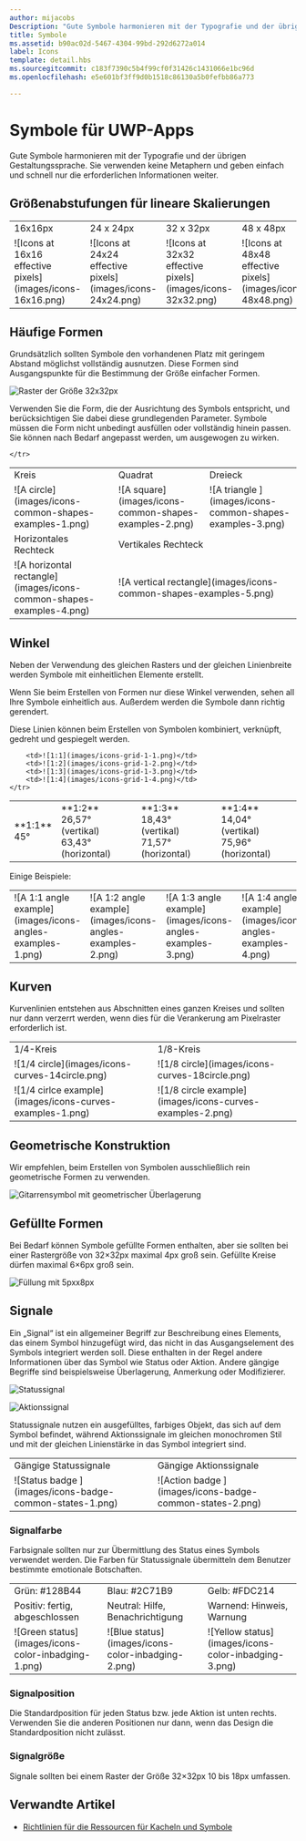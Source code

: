 ```yaml
---
author: mijacobs
Description: "Gute Symbole harmonieren mit der Typografie und der übrigen Gestaltungssprache. Sie verwenden keine Metaphern und geben einfach und schnell nur die erforderlichen Informationen weiter."
title: Symbole
ms.assetid: b90ac02d-5467-4304-99bd-292d6272a014
label: Icons
template: detail.hbs
ms.sourcegitcommit: c183f7390c5b4f99cf0f31426c1431066e1bc96d
ms.openlocfilehash: e5e601bf3ff9d0b1518c86130a5b0fefbb86a773

---
```


# Symbole für UWP-Apps

Gute Symbole harmonieren mit der Typografie und der übrigen Gestaltungssprache. Sie verwenden keine Metaphern und geben einfach und schnell nur die erforderlichen Informationen weiter. 

## Größenabstufungen für lineare Skalierungen 

<table>
    <tr> 
        <td>16x16px</td>
        <td>24 x 24px</td>
        <td>32 x 32px</td>
        <td>48 x 48px</td>
    </tr>
    <tr> 
        <td>![Icons at 16x16 effective pixels](images/icons-16x16.png)</td>
        <td>![Icons at 24x24 effective pixels](images/icons-24x24.png)</td>
        <td>![Icons at 32x32 effective pixels](images/icons-32x32.png)</td>
        <td>![Icons at 48x48 effective pixels](images/icons-48x48.png)</td>
    </tr>
</table>

## Häufige Formen

Grundsätzlich sollten Symbole den vorhandenen Platz mit geringem Abstand möglichst vollständig ausnutzen. Diese Formen sind Ausgangspunkte für die Bestimmung der Größe einfacher Formen. 

![Raster der Größe 32x32px](images/icons-common-shapes.png)

Verwenden Sie die Form, die der Ausrichtung des Symbols entspricht, und berücksichtigen Sie dabei diese grundlegenden Parameter. Symbole müssen die Form nicht unbedingt ausfüllen oder vollständig hinein passen. Sie können nach Bedarf angepasst werden, um ausgewogen zu wirken. 

<table>
    <tr>
        <td>Kreis<td>
        <td>Quadrat</td>
        <td>Dreieck</td>
    </tr>
    <tr>
        <td>![A circle](images/icons-common-shapes-examples-1.png)<td>
        <td>![A square](images/icons-common-shapes-examples-2.png)</td>
        <td>![A triangle ](images/icons-common-shapes-examples-3.png)</td>
    </tr>
        <tr>
        <td>Horizontales Rechteck<td>
        <td colspan="2">Vertikales Rechteck</td>        
        </tr>
    <tr>
        <td>![A horizontal rectangle](images/icons-common-shapes-examples-4.png)<td>
        <td colspan="2">![A vertical rectangle](images/icons-common-shapes-examples-5.png)</td>
         
    </tr>

</table>

## Winkel

Neben der Verwendung des gleichen Rasters und der gleichen Linienbreite werden Symbole mit einheitlichen Elemente erstellt. 

Wenn Sie beim Erstellen von Formen nur diese Winkel verwenden, sehen all Ihre Symbole einheitlich aus. Außerdem werden die Symbole dann richtig gerendert. 

Diese Linien können beim Erstellen von Symbolen kombiniert, verknüpft, gedreht und gespiegelt werden. 

<table>
    <tr>
        <td>**1:1**<br/>45°</td>
        <td>**1:2**<br />26,57° (vertikal)<br/>63,43° (horizontal)</td>
        <td>**1:3**<br/>18,43° (vertikal)<br/>71,57° (horizontal)</td>
        <td>**1:4**<br/>14,04° (vertikal)<br/>75,96° (horizontal)</td>
    </tr>
    <tr>
        
        <td>![1:1](images/icons-grid-1-1.png)</td>
        <td>![1:2](images/icons-grid-1-2.png)</td>
        <td>![1:3](images/icons-grid-1-3.png)</td>
        <td>![1:4](images/icons-grid-1-4.png)</td>
    </tr>  
</table>

<p>Einige Beispiele:</p>

<table>
    <tr>
        <td>![A 1:1 angle example](images/icons-angles-examples-1.png)</td>
        <td>![A 1:2 angle example](images/icons-angles-examples-2.png)</td>
        <td>![A 1:3 angle example](images/icons-angles-examples-3.png)</td>
        <td>![A 1:4 angle example](images/icons-angles-examples-4.png)</td>
    </tr>
</table>

## Kurven

Kurvenlinien entstehen aus Abschnitten eines ganzen Kreises und sollten nur dann verzerrt werden, wenn dies für die Verankerung am Pixelraster erforderlich ist. 

<table>
    <tr>
        <td>1/4-Kreis</td>
        <td>1/8-Kreis</td>
    </tr>
    <tr>
        <td>![1/4 circle](images/icons-curves-14circle.png)</td>
        <td>![1/8 circle](images/icons-curves-18circle.png)</td>
    </tr>
    <tr>
        <td>![1/4 cirlce example](images/icons-curves-examples-1.png)</td>
        <td>![1/8 circle example](images/icons-curves-examples-2.png)</td>
    </tr>    
</table>

## Geometrische Konstruktion

Wir empfehlen, beim Erstellen von Symbolen ausschließlich rein geometrische Formen zu verwenden.

![Gitarrensymbol mit geometrischer Überlagerung ](images/icons-geometric-construction.png)

## Gefüllte Formen 

Bei Bedarf können Symbole gefüllte Formen enthalten, aber sie sollten bei einer Rastergröße von 32×32px maximal 4px groß sein. Gefüllte Kreise dürfen maximal 6×6px groß sein. 

![Füllung mit 5pxx8px ](images/icons-filled-shapes.png)

## Signale

Ein „Signal“ ist ein allgemeiner Begriff zur Beschreibung eines Elements, das einem Symbol hinzugefügt wird, das nicht in das Ausgangselement des Symbols integriert werden soll. Diese enthalten in der Regel andere Informationen über das Symbol wie Status oder Aktion. Andere gängige Begriffe sind beispielsweise Überlagerung, Anmerkung oder Modifizierer. 

![Statussignal ](images/icons-badge-status.png)

![Aktionssignal ](images/icons-badge-action.png)

Statussignale nutzen ein ausgefülltes, farbiges Objekt, das sich auf dem Symbol befindet, während Aktionssignale im gleichen monochromen Stil und mit der gleichen Linienstärke in das Symbol integriert sind.

<table>
<tr>
    <td>Gängige Statussignale</td>
    <td>Gängige Aktionssignale</td>
</tr>
<tr>
    <td>![Status badge ](images/icons-badge-common-states-1.png)</td>
    <td>![Action badge ](images/icons-badge-common-states-2.png)</td>
</tr>
</table>
<p></p>

### Signalfarbe 

Farbsignale sollten nur zur Übermittlung des Status eines Symbols verwendet werden. Die Farben für Statussignale übermitteln dem Benutzer bestimmte emotionale Botschaften. 

<table>
<tr><td>Grün: #128B44</td><td>Blau: #2C71B9</td><td>Gelb: #FDC214</td></tr>
<tr><td>Positiv: fertig, abgeschlossen </td><td>Neutral: Hilfe, Benachrichtigung </td><td>Warnend: Hinweis, Warnung </td></tr>
<tr><td>![Green status](images/icons-color-inbadging-1.png)</td><td>![Blue status](images/icons-color-inbadging-2.png)</td>
<td>![Yellow status](images/icons-color-inbadging-3.png)</td></tr>
</table>
<p></p>

### Signalposition

Die Standardposition für jeden Status bzw. jede Aktion ist unten rechts. Verwenden Sie die anderen Positionen nur dann, wenn das Design die Standardposition nicht zulässt. 

### Signalgröße

Signale sollten bei einem Raster der Größe 32×32px 10 bis 18px umfassen. 

## Verwandte Artikel

* [Richtlinien für die Ressourcen für Kacheln und Symbole](../controls-and-patterns/tiles-and-notifications-app-assets.md)



<!--HONumber=Jun16_HO4-->


